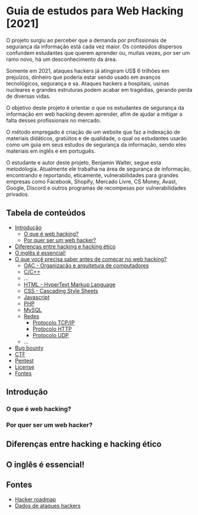 # Guia de estudos para Web Hacking \[2021\]

O projeto surgiu ao perceber que a demanda por profissionais de segurança da informação está cada vez maior. Os conteúdos dispersos confundem estudantes que querem aprender ou, muitas vezes, por ser um ramo novo, há um desconhecimento da área.

Somente em 2021, ataques hackers já atingiram US$ 6 trilhões em prejuízos, dinheiro que poderia estar sendo usado em avanços tecnológicos, segurança e sa. Ataques hackers a hospitais, usinas nucleares e grandes estruturas podem acabar em tragédias, gerando perda de diversas vidas.

O objetivo deste projeto é orientar o que os estudantes de segurança da informação em web hacking devem aprender, afim de ajudar a mitigar a falta desses profissionais no mercado.

O método empregado é criação de um website que faz a indexação de materiais didáticos, gratúitos e de qualidade, o qual os estudantes usarão como um guia em seus estudos de segurança da informação, sendo eles materiais em inglês e em português.

O estudante e autor deste projeto, Benjamin Walter, segue esta metodologia. Atualmente ele trabalha na área de segurança de informação, encontrando e reportando, eticamente, vulnerabilidades para grandes empresas como Facebook, Shopify, Mercado Livre, CS Money, Avast, Google, Discord e outros programas de recompesas por vulnerabilidades privados.




## Tabela de conteúdos
- [Introdução](#)
  - [O que é web hacking?](#)
  - [Por quer ser um web hacker?](#)
- [Diferenças entre hacking e hacking ético](#)
- [O inglês é essencial!](#)
- [O que você precisa saber antes de começar no web hacking?](#)
  - [OAC - Organização e arquitetura de computadores](#)
  - [C/C++](#)
  - ...
  - [HTML - HyperText Markup Language](#)
  - [CSS - Cascading Style Sheets](#)
  - [Javascript](#)
  - [PHP](#)
  - [MySQL](#)
  - [Redes](#)
    - [Protocolo TCP/IP](#)
    - [Protocolo HTTP](#)
    - [Protocolo UDP](#)
  - ...
- [Bug bounty](#)
- [CTF](#)
- [Pentest](#)
- [License](#license)
- [Fontes](#fontes)

## Introdução

### O que é web hacking?

### Por quer ser um web hacker?

## Diferenças entre hacking e hacking ético

## O inglês é essencial!

## Fontes

- [Hacker roadmap](https://github.com/sundowndev/hacker-roadmap)
- [Dados de ataques hackers](https://olhardigital.com.br/2021/09/12/seguranca/brasil-e-o-5o-pais-em-ataques-de-hackers-contra-empresas)
